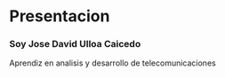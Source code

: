 # Presentacion
### Soy Jose David Ulloa Caicedo
Aprendiz en analisis y desarrollo de telecomunicaciones
